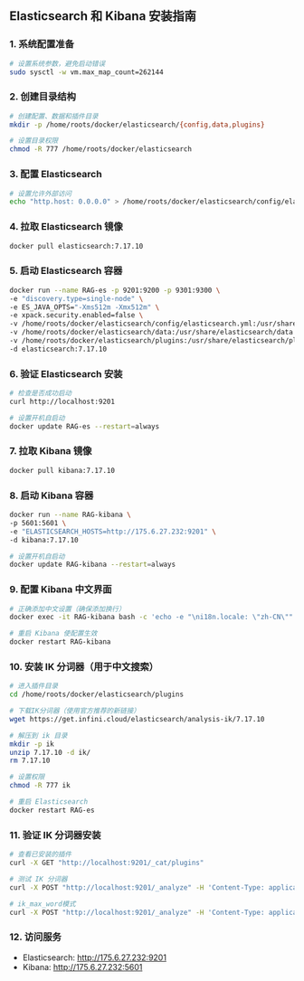 ## Elasticsearch 和 Kibana 安装指南

### 1. 系统配置准备

```bash
# 设置系统参数，避免启动错误
sudo sysctl -w vm.max_map_count=262144
```

### 2. 创建目录结构

```bash
# 创建配置、数据和插件目录
mkdir -p /home/roots/docker/elasticsearch/{config,data,plugins}

# 设置目录权限
chmod -R 777 /home/roots/docker/elasticsearch
```

### 3. 配置 Elasticsearch

```bash
# 设置允许外部访问
echo "http.host: 0.0.0.0" > /home/roots/docker/elasticsearch/config/elasticsearch.yml
```

### 4. 拉取 Elasticsearch 镜像

```bash
docker pull elasticsearch:7.17.10
```

### 5. 启动 Elasticsearch 容器

```bash
docker run --name RAG-es -p 9201:9200 -p 9301:9300 \
-e "discovery.type=single-node" \
-e ES_JAVA_OPTS="-Xms512m -Xmx512m" \
-e xpack.security.enabled=false \
-v /home/roots/docker/elasticsearch/config/elasticsearch.yml:/usr/share/elasticsearch/config/elasticsearch.yml \
-v /home/roots/docker/elasticsearch/data:/usr/share/elasticsearch/data \
-v /home/roots/docker/elasticsearch/plugins:/usr/share/elasticsearch/plugins \
-d elasticsearch:7.17.10
```

### 6. 验证 Elasticsearch 安装

```bash
# 检查是否成功启动
curl http://localhost:9201

# 设置开机自启动
docker update RAG-es --restart=always
```

### 7. 拉取 Kibana 镜像

```bash
docker pull kibana:7.17.10
```

### 8. 启动 Kibana 容器

```bash
docker run --name RAG-kibana \
-p 5601:5601 \
-e "ELASTICSEARCH_HOSTS=http://175.6.27.232:9201" \
-d kibana:7.17.10

# 设置开机自启动
docker update RAG-kibana --restart=always
```

### 9. 配置 Kibana 中文界面

```bash
# 正确添加中文设置（确保添加换行）
docker exec -it RAG-kibana bash -c 'echo -e "\ni18n.locale: \"zh-CN\"" >> /usr/share/kibana/config/kibana.yml'

# 重启 Kibana 使配置生效
docker restart RAG-kibana
```

### 10. 安装 IK 分词器（用于中文搜索）

```bash
# 进入插件目录
cd /home/roots/docker/elasticsearch/plugins

# 下载IK分词器（使用官方推荐的新链接）
wget https://get.infini.cloud/elasticsearch/analysis-ik/7.17.10

# 解压到 ik 目录
mkdir -p ik
unzip 7.17.10 -d ik/
rm 7.17.10

# 设置权限
chmod -R 777 ik

# 重启 Elasticsearch
docker restart RAG-es
```

### 11. 验证 IK 分词器安装

```bash
# 查看已安装的插件
curl -X GET "http://localhost:9201/_cat/plugins"

# 测试 IK 分词器
curl -X POST "http://localhost:9201/_analyze" -H 'Content-Type: application/json' -d'{"analyzer": "ik_smart", "text": "中华人民共和国国歌"}'

# ik_max_word模式
curl -X POST "http://localhost:9201/_analyze" -H 'Content-Type: application/json' -d'{"analyzer": "ik_max_word", "text": "中华人民共和国国歌"}' | python -m json.tool
```

### 12. 访问服务

- Elasticsearch: http://175.6.27.232:9201
- Kibana: http://175.6.27.232:5601
